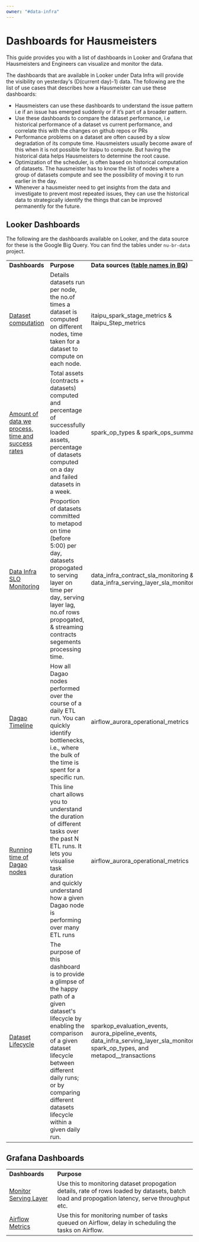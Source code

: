 ```yaml
---
owner: "#data-infra"
---
```


# Dashboards for Hausmeisters

This guide provides you with a list of dashboards in Looker and Grafana that Hausmeisters and Engineers can visualize and monitor the data.

The dashboards that are available in Looker under Data Infra will provide the visibility on yesterday's (D(current day)-1) data. The following are the list of use cases that describes how a Hausmeister can use these dashboards:

- Hausmeisters can use these dashboards to understand the issue pattern i.e if an issue has emerged suddenly or if it’s part of a broader pattern.
- Use these dashboards to compare the dataset performance, i.e historical performance of a dataset vs current performance, and correlate this with the changes on github repos or PRs
- Performance problems on a dataset are often caused by a slow degradation of its compute time. Hausmeisters usually become aware of this when it is not possible for Itaipu to compute. But having the historical data helps Hausmeisters to determine the root cause.
- Optimization of the scheduler, is often based on historical computation of datasets. The hausmeister has to know the list of nodes where a group of datasets compute and see the possibility of moving it to run earlier in the day.
- Whenever a hausmeister need to get insights from the data and investigate to prevent most repeated issues, they can use the historical data to strategically identify the things that can be improved permanently for the future.

## Looker Dashboards

The following are the dashboards available on Looker, and the data source for these is the Google Big Query. You can find the tables under `nu-br-data` project.

<table>
<tr>
    <td><b>Dashboards</b></td>
    <td><b>Purpose</b></td>
    <td><b>Data sources (<a href="https://console.cloud.google.com/bigquery?project=nu-br-data&page=queries">table names in BQ</a>)</b></td>
</tr>
<tr>
    <td><a href="https://nubank.looker.com/dashboards/3860">Dataset computation</a>
    </td>
    <td>Details datasets run per node, the no.of times a dataset is computed on different nodes, time taken for a dataset to compute on each node.
    </td>
    <td>itaipu_spark_stage_metrics & Itaipu_Step_metrics</td>
</tr>
<tr>
    <td><a href="https://nubank.looker.com/dashboards-next/3918">Amount of data we process, time and success rates</a>
    </td>
    <td>Total assets (contracts + datasets) computed and percentage of successfully loaded assets, percentage of datasets computed on a day and failed datasets in a week.
    </td>
    <td>spark_op_types & spark_ops_summary</td>
</tr>
<tr>
     <td><a href="https://nubank.looker.com/dashboards/2367?Contracts-Type=datomic&filter_config=%7B%22Contracts-Type%22:%5B%7B%22type%22:%22%3D%22,%22values%22:%5B%7B%22constant%22:%22datomic%22%7D,%7B%7D%5D,%22id%22:1%7D%5D%7D">Data Infra SLO Monitoring</a>
    </td>
    <td>Proportion of datasets committed to metapod on time (before 5:00) per day, datasets propogated to serving layer on time per day, serving layer lag, no.of rows propogated, & streaming contracts segements processing time.
    </td>
    <td>data_infra_contract_sla_monitoring &
    data_infra_serving_layer_sla_monitoring</td>
</tr>
<tr>
     <td><a href="https://nubank.looker.com/dashboards/4218">Dagao Timeline</a>
    </td>
    <td>How all Dagao nodes performed over the course of a daily ETL run. You can quickly identify bottlenecks, i.e., where the bulk of the time is spent for a specific run.</td>
    <td>airflow_aurora_operational_metrics</td>
</tr>
<tr>
     <td><a href="https://nubank.looker.com/dashboards-next/4252">Running time of Dagao nodes</a>
    </td>
    <td>This line chart allows you to understand the duration of different tasks over the past N ETL runs. It lets you visualise task duration and quickly understand how a given Dagao node is performing over many ETL runs</td>
    <td>airflow_aurora_operational_metrics</td>
</tr>
<tr>
     <td><a href="https://nubank.looker.com/dashboards/4240">Dataset Lifecycle</a>
    </td>
    <td>The purpose of this dashboard is to provide a glimpse of the happy path of a given dataset's lifecycle by enabling the comparison of a given dataset lifecycle between different daily runs; or by comparing different datasets lifecycle within a given daily run.</td>
    <td>sparkop_evaluation_events, aurora_pipeline_events, data_infra_serving_layer_sla_monitoring, spark_op_types, and metapod__transactions</td>
</tr>
</table>

## Grafana Dashboards

<table>
<tr>
    <td><b>Dashboards</b></td>
    <td><b>Purpose</b></td>
</tr>
<tr>
   <td><a href="https://prod-grafana.nubank.com.br/d/waGZJY2mk/serving-layer-monitoring?orgId=1">Monitor Serving Layer</a>
    </td>
    <td>
        Use this to monitoring dataset propogation details, rate of rows loaded by datasets, batch load and propogation latency, serve throughput etc.</td>
</tr>
<tr>
    <td><a href="https://prod-grafana.nubank.com.br/d/wMprEQbMz/airflow-metrics?orgId=1">Airflow Metrics</a></td>
    <td>Use this for monitoring number of tasks queued on Airflow, delay in scheduling the tasks on Airflow.</td>
</tr>
</td>
</table>
